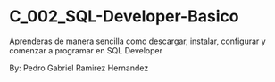 # C_002_SQL-Developer-Basico
Aprenderas de manera sencilla como descargar, instalar, configurar y comenzar a programar en SQL Developer

By:
Pedro Gabriel Ramirez Hernandez
